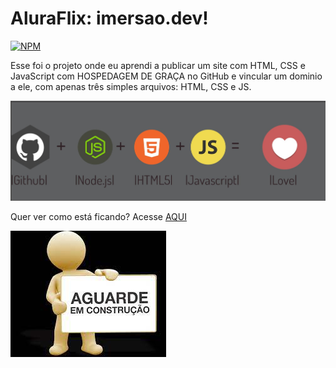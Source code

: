 # AluraFlix: imersao.dev!

[![NPM](https://img.shields.io/npm/l/react)](https://github.com/Paucinha/imersaodev-aluraflix/blob/master/LICENSE)

Esse foi o projeto onde eu aprendi a publicar um site com HTML, CSS e JavaScript com HOSPEDAGEM DE GRAÇA no GitHub e vincular um dominio a ele, com apenas três simples arquivos: HTML, CSS e JS.

![HTML, CSS e JS](https://github.com/Paucinha/assets/blob/master/js.png?raw=true)

Quer ver como está ficando? Acesse [AQUI](https://paucinha.github.io/imersaodev-aluraflix/)

![Construção](https://raw.githubusercontent.com/Paucinha/assets/master/transferir.jpg)

